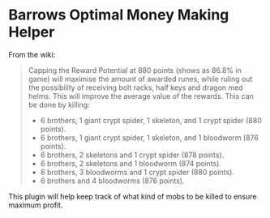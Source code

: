 # Barrows Optimal Money Making Helper

From the wiki:

> Capping the Reward Potential at 880 points (shows as 86.8% in game) will maximise the amount of awarded runes, while ruling out the possibility of receiving bolt racks, half keys and dragon med helms. This will improve the average value of the rewards. This can be done by killing:
>* 6 brothers, 1 giant crypt spider, 1 skeleton, and 1 crypt spider (880 points).
>* 6 brothers, 1 giant crypt spider, 1 skeleton, and 1 bloodworm (876 points).
>* 6 brothers, 2 skeletons and 1 crypt spider (878 points).
>* 6 brothers, 2 skeletons and 1 bloodworm (874 points).
>* 6 brothers, 3 bloodworms and 1 crypt spider (880 points).
>* 6 brothers and 4 bloodworms (876 points).

This plugin will help keep track of what kind of mobs to be killed to ensure maximum profit.
